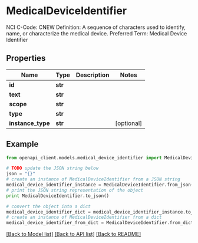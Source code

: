 # MedicalDeviceIdentifier

NCI C-Code: CNEW Definition: A sequence of characters used to identify, name, or characterize the medical device. Preferred Term: Medical Device Identifier

## Properties
Name | Type | Description | Notes
------------ | ------------- | ------------- | -------------
**id** | **str** |  | 
**text** | **str** |  | 
**scope** | **str** |  | 
**type** | **str** |  | 
**instance_type** | **str** |  | [optional] 

## Example

```python
from openapi_client.models.medical_device_identifier import MedicalDeviceIdentifier

# TODO update the JSON string below
json = "{}"
# create an instance of MedicalDeviceIdentifier from a JSON string
medical_device_identifier_instance = MedicalDeviceIdentifier.from_json(json)
# print the JSON string representation of the object
print MedicalDeviceIdentifier.to_json()

# convert the object into a dict
medical_device_identifier_dict = medical_device_identifier_instance.to_dict()
# create an instance of MedicalDeviceIdentifier from a dict
medical_device_identifier_from_dict = MedicalDeviceIdentifier.from_dict(medical_device_identifier_dict)
```
[[Back to Model list]](../README.md#documentation-for-models) [[Back to API list]](../README.md#documentation-for-api-endpoints) [[Back to README]](../README.md)


